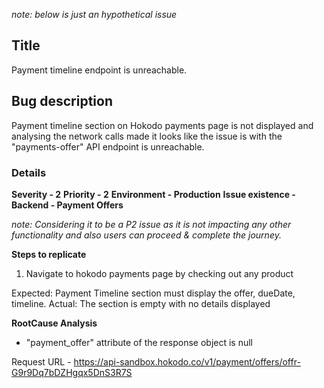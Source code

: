_note: below is just an hypothetical issue_

## Title

Payment timeline endpoint is unreachable.

## Bug description

Payment timeline section on Hokodo payments page is not displayed and analysing the network calls made it looks like the issue is with the "payments-offer" API endpoint is unreachable.

### Details

**Severity - 2**
**Priority - 2**
**Environment - Production**
**Issue existence - Backend - Payment Offers**

_note: Considering it to be a P2 issue as it is not impacting any other functionality and also users can proceed & complete the journey._

**Steps to replicate**

1. Navigate to hokodo payments page by checking out any product

Expected: Payment Timeline section must display the offer, dueDate, timeline.
Actual: The section is empty with no details displayed

**RootCause Analysis**

-   "payment_offer" attribute of the response object is null

Request URL - https://api-sandbox.hokodo.co/v1/payment/offers/offr-G9r9Dq7bDZHgqx5DnS3R7S
